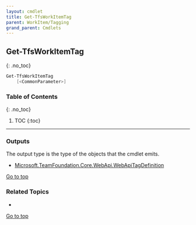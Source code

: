 ```yaml
---
layout: cmdlet
title: Get-TfsWorkItemTag
parent: WorkItem/Tagging
grand_parent: Cmdlets
---
```

## Get-TfsWorkItemTag
{: .no_toc}



```powershell
Get-TfsWorkItemTag
    [<CommonParameter>]

```

### Table of Contents
{: .no_toc}

1. TOC
{:toc}

-----

### Outputs

The output type is the type of the objects that the cmdlet emits.

* [Microsoft.TeamFoundation.Core.WebApi.WebApiTagDefinition](https://docs.microsoft.com/en-us/dotnet/api/Microsoft.TeamFoundation.Core.WebApi.WebApiTagDefinition)

[Go to top](#get-tfsworkitemtag)

### Related Topics

* 


[Go to top](#get-tfsworkitemtag)

